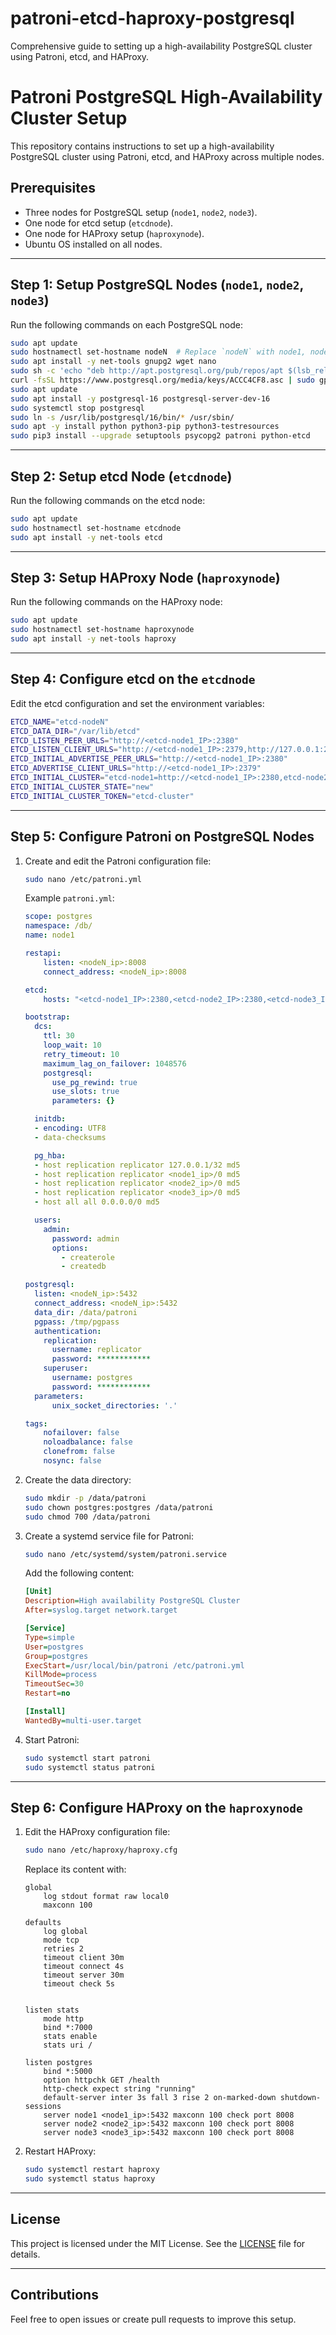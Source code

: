 # patroni-etcd-haproxy-postgresql
Comprehensive guide to setting up a high-availability PostgreSQL cluster using Patroni, etcd, and HAProxy.

# Patroni PostgreSQL High-Availability Cluster Setup

This repository contains instructions to set up a high-availability PostgreSQL cluster using Patroni, etcd, and HAProxy across multiple nodes.

## Prerequisites

- Three nodes for PostgreSQL setup (`node1`, `node2`, `node3`).
- One node for etcd setup (`etcdnode`).
- One node for HAProxy setup (`haproxynode`).
- Ubuntu OS installed on all nodes.

---

## Step 1: Setup PostgreSQL Nodes (`node1`, `node2`, `node3`)

Run the following commands on each PostgreSQL node:

```bash
sudo apt update
sudo hostnamectl set-hostname nodeN  # Replace `nodeN` with node1, node2, or node3
sudo apt install -y net-tools gnupg2 wget nano
sudo sh -c 'echo "deb http://apt.postgresql.org/pub/repos/apt $(lsb_release -cs)-pgdg main" > /etc/apt/sources.list.d/pgdg.list'
curl -fsSL https://www.postgresql.org/media/keys/ACCC4CF8.asc | sudo gpg --dearmor -o /etc/apt/trusted.gpg.d/postgresql.gpg
sudo apt update
sudo apt install -y postgresql-16 postgresql-server-dev-16
sudo systemctl stop postgresql
sudo ln -s /usr/lib/postgresql/16/bin/* /usr/sbin/
sudo apt -y install python python3-pip python3-testresources
sudo pip3 install --upgrade setuptools psycopg2 patroni python-etcd
```

---

## Step 2: Setup etcd Node (`etcdnode`)

Run the following commands on the etcd node:

```bash
sudo apt update
sudo hostnamectl set-hostname etcdnode
sudo apt install -y net-tools etcd
```

---

## Step 3: Setup HAProxy Node (`haproxynode`)

Run the following commands on the HAProxy node:

```bash
sudo apt update
sudo hostnamectl set-hostname haproxynode
sudo apt install -y net-tools haproxy
```

---

## Step 4: Configure etcd on the `etcdnode`

Edit the etcd configuration and set the environment variables:

```bash
ETCD_NAME="etcd-nodeN"
ETCD_DATA_DIR="/var/lib/etcd"
ETCD_LISTEN_PEER_URLS="http://<etcd-node1_IP>:2380"
ETCD_LISTEN_CLIENT_URLS="http://<etcd-node1_IP>:2379,http://127.0.0.1:2379"
ETCD_INITIAL_ADVERTISE_PEER_URLS="http://<etcd-node1_IP>:2380"
ETCD_ADVERTISE_CLIENT_URLS="http://<etcd-node1_IP>:2379"
ETCD_INITIAL_CLUSTER="etcd-node1=http://<etcd-node1_IP>:2380,etcd-node2=http://<etcd-node2_IP>:2380,etcd-node3=http://<etcd-node3_IP>:2380"
ETCD_INITIAL_CLUSTER_STATE="new"
ETCD_INITIAL_CLUSTER_TOKEN="etcd-cluster"
```

---

## Step 5: Configure Patroni on PostgreSQL Nodes

1. Create and edit the Patroni configuration file:

    ```bash
    sudo nano /etc/patroni.yml
    ```

    Example `patroni.yml`:

    ```yaml
    scope: postgres
    namespace: /db/
    name: node1

    restapi:
        listen: <nodeN_ip>:8008
        connect_address: <nodeN_ip>:8008

    etcd:
        hosts: "<etcd-node1_IP>:2380,<etcd-node2_IP>:2380,<etcd-node3_IP>:2380"

    bootstrap:
      dcs:
        ttl: 30
        loop_wait: 10
        retry_timeout: 10
        maximum_lag_on_failover: 1048576
        postgresql:
          use_pg_rewind: true
          use_slots: true
          parameters: {}

      initdb:
      - encoding: UTF8
      - data-checksums

      pg_hba:
      - host replication replicator 127.0.0.1/32 md5
      - host replication replicator <node1_ip>/0 md5
      - host replication replicator <node2_ip>/0 md5
      - host replication replicator <node3_ip>/0 md5
      - host all all 0.0.0.0/0 md5

      users:
        admin:
          password: admin
          options:
            - createrole
            - createdb

    postgresql:
      listen: <nodeN_ip>:5432
      connect_address: <nodeN_ip>:5432
      data_dir: /data/patroni
      pgpass: /tmp/pgpass
      authentication:
        replication:
          username: replicator
          password: ************
        superuser:
          username: postgres
          password: ************
      parameters:
          unix_socket_directories: '.'

    tags:
        nofailover: false
        noloadbalance: false
        clonefrom: false
        nosync: false
    ```

2. Create the data directory:

    ```bash
    sudo mkdir -p /data/patroni
    sudo chown postgres:postgres /data/patroni
    sudo chmod 700 /data/patroni
    ```

3. Create a systemd service file for Patroni:

    ```bash
    sudo nano /etc/systemd/system/patroni.service
    ```

    Add the following content:

    ```ini
    [Unit]
    Description=High availability PostgreSQL Cluster
    After=syslog.target network.target

    [Service]
    Type=simple
    User=postgres
    Group=postgres
    ExecStart=/usr/local/bin/patroni /etc/patroni.yml
    KillMode=process
    TimeoutSec=30
    Restart=no

    [Install]
    WantedBy=multi-user.target
    ```

4. Start Patroni:

    ```bash
    sudo systemctl start patroni
    sudo systemctl status patroni
    ```

---

## Step 6: Configure HAProxy on the `haproxynode`

1. Edit the HAProxy configuration file:

    ```bash
    sudo nano /etc/haproxy/haproxy.cfg
    ```

    Replace its content with:

    ```
    global
        log stdout format raw local0
        maxconn 100

    defaults
        log global
        mode tcp
        retries 2
        timeout client 30m
        timeout connect 4s
        timeout server 30m
        timeout check 5s


    listen stats
        mode http
        bind *:7000
        stats enable
        stats uri /

    listen postgres
        bind *:5000
        option httpchk GET /health
        http-check expect string "running"
        default-server inter 3s fall 3 rise 2 on-marked-down shutdown-sessions
        server node1 <node1_ip>:5432 maxconn 100 check port 8008
        server node2 <node2_ip>:5432 maxconn 100 check port 8008
        server node3 <node3_ip>:5432 maxconn 100 check port 8008
    ```

2. Restart HAProxy:

    ```bash
    sudo systemctl restart haproxy
    sudo systemctl status haproxy
    ```

---

## License

This project is licensed under the MIT License. See the [LICENSE](LICENSE) file for details.

---

## Contributions

Feel free to open issues or create pull requests to improve this setup.

